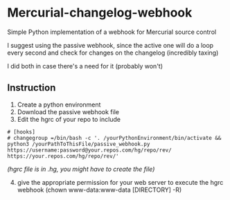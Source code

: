 # Mercurial-changelog-webhook
Simple Python implementation of a webhook for Mercurial source control

I suggest using the passive webhook, since the active one will do a loop every second and check for changes on the changelog (incredibly taxing)

I did both in case there's a need for it (probably won't)

## Instruction

1. Create a python environment
2. Download the passive webhook file
3. Edit the hgrc of your repo to include
```
# [hooks]
# changegroup =/bin/bash -c '. /yourPythonEnvironment/bin/activate && python3 /yourPathToThisFile/passive_webhook.py https://username:password@your.repos.com/hg/repo/rev/ https://your.repos.com/hg/repo/rev/'
```
*(hgrc file is in .hg, you might have to create the file)*

4. give the appropriate permission for your web server to execute the hgrc webhook (chown www-data:www-data [DIRECTORY] -R)
